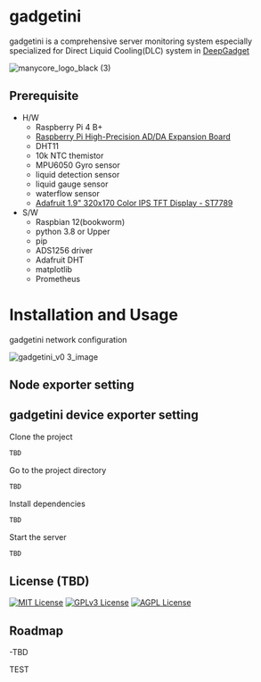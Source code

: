 # gadgetini
gadgetini is a comprehensive server monitoring system especially specialized for Direct Liquid Cooling(DLC) system in [DeepGadget](https://deepgadget.com/)

![manycore_logo_black (3)](https://github.com/user-attachments/assets/2e65773a-b1cc-46ee-8831-7d3d95a5b798)


## Prerequisite
* H/W
  * Raspberry Pi 4 B+
  * [Raspberry Pi High-Precision AD/DA Expansion Board](https://www.waveshare.com/wiki/High-Precision_AD/DA_Board)
  * DHT11
  * 10k NTC themistor
  * MPU6050 Gyro sensor
  * liquid detection sensor
  * liquid gauge sensor
  * waterflow sensor
  * [Adafruit 1.9" 320x170 Color IPS TFT Display - ST7789](https://www.adafruit.com/product/5394)
* S/W
  * Raspbian 12(bookworm)
  * python 3.8 or Upper
  * pip
  * ADS1256 driver
  * Adafruit DHT
  * matplotlib
  * Prometheus

# Installation and Usage
gadgetini network configuration

![gadgetini_v0 3_image](https://github.com/user-attachments/assets/b907ec54-d0a1-45f2-80e8-b2e9830059a9)
## Node exporter setting

## gadgetini device exporter setting

Clone the project

```bash
TBD
```

Go to the project directory

```bash
TBD
```

Install dependencies

```bash
TBD
```

Start the server

```bash
TBD
```


## License (TBD)

[![MIT License](https://img.shields.io/badge/License-MIT-green.svg)](https://choosealicense.com/licenses/mit/)
[![GPLv3 License](https://img.shields.io/badge/License-GPL%20v3-yellow.svg)](https://opensource.org/licenses/)
[![AGPL License](https://img.shields.io/badge/license-AGPL-blue.svg)](http://www.gnu.org/licenses/agpl-3.0)


## Roadmap

-TBD


TEST

